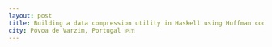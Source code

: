 ```yaml
---
layout: post
title: Building a data compression utility in Haskell using Huffman codes
city: Póvoa de Varzim, Portugal 🇵🇹
---
```


<script src="/assets/data-compressor/smvc.js"></script>
<script src="/assets/data-compressor/script.js"></script>

<div class="huffman-visualisation"></div>
<script>
    initHuffmanVisualisation(document.querySelector(".huffman-visualisation"))
</script>
